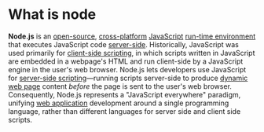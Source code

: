 # What is node

**Node.js** is an [open-source](https://en.wikipedia.org/wiki/Open-source_software 'Open-source software'), [cross-platform](https://en.wikipedia.org/wiki/Cross-platform 'Cross-platform') [JavaScript](https://en.wikipedia.org/wiki/JavaScript 'JavaScript') [run-time environment](https://en.wikipedia.org/wiki/Runtime_system 'Runtime system') that executes JavaScript code [server-side](https://en.wikipedia.org/wiki/Server-side 'Server-side'). Historically, JavaScript was used primarily for [client-side scripting](https://en.wikipedia.org/wiki/Client-side_scripting 'Client-side scripting'), in which scripts written in JavaScript are embedded in a webpage's HTML and run client-side by a JavaScript engine in the user's web browser. Node.js lets developers use JavaScript for [server-side scripting](https://en.wikipedia.org/wiki/Server-side_scripting 'Server-side scripting')—running scripts server-side to produce [dynamic web page](https://en.wikipedia.org/wiki/Dynamic_web_page 'Dynamic web page') content _before_ the page is sent to the user's web browser. Consequently, Node.js represents a "JavaScript everywhere" paradigm, unifying [web application](https://en.wikipedia.org/wiki/Web_application 'Web application') development around a single programming language, rather than different languages for server side and client side scripts.
